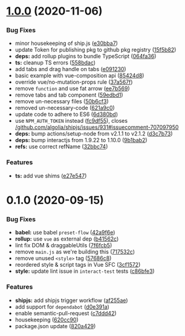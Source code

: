 # [1.0.0](https://github.com/geospoc/v-grid-layout/compare/v0.1.0...v1.0.0) (2020-11-06)


### Bug Fixes

* minor housekeeping of ship.js ([e30bba7](https://github.com/geospoc/v-grid-layout/commit/e30bba7666411024886638b7e458b21f28c04226))
* update Token for publishing pkg to github pkg registry ([15f5b82](https://github.com/geospoc/v-grid-layout/commit/15f5b8256a4b43c0c0c39411e14fbf29f8b3b32b))
* **deps:** add rollup plugins to bundle TypeScript ([064fa36](https://github.com/geospoc/v-grid-layout/commit/064fa36044c60647382d2cfb8f0664061eaffb55))
* **ts:** cleanup TS errors ([558bdac](https://github.com/geospoc/v-grid-layout/commit/558bdac834d5ea1acd0952ad440a0b2f172775bc))
* add tabs and drag handle on tabs ([e091230](https://github.com/geospoc/v-grid-layout/commit/e091230af2dde3ba5ba3b1258f676d3bb58d39e7))
* basic example with vue-composition api ([85424d8](https://github.com/geospoc/v-grid-layout/commit/85424d807416cc9adf5829715cad2430be3c0d05))
* override vue/no-mutation-props rule ([37a567f](https://github.com/geospoc/v-grid-layout/commit/37a567fbefabeb1e762a3d294c0ddc3b33426827))
* remove `function` and use fat arrow ([ee7b569](https://github.com/geospoc/v-grid-layout/commit/ee7b569e67e6ab7f47b0ed801933412e3cc4a7d0))
* remove tabs and tab component ([59edbd1](https://github.com/geospoc/v-grid-layout/commit/59edbd19aa2277322d09d0f3914048ce6fb68a92))
* remove un-necessary files ([50b6cf3](https://github.com/geospoc/v-grid-layout/commit/50b6cf3f36e10d554f3429214fe2ef7f7f89baa0))
* removed un-necessary-code ([621a9c0](https://github.com/geospoc/v-grid-layout/commit/621a9c07f237d27523652677c2b23a45abdd7d0e))
* update code to adhere to ES6 ([6d380bd](https://github.com/geospoc/v-grid-layout/commit/6d380bdcaf46fc02ee00308919cecf6fac1a0123))
* use `NPM_AUTH_TOKEN` instead ([fc9df55](https://github.com/geospoc/v-grid-layout/commit/fc9df55c8a583d7aa45df93dbc649e7f0df5120d)), closes [/github.com/algolia/shipjs/issues/931#issuecomment-707097950](https://github.com//github.com/algolia/shipjs/issues/931/issues/issuecomment-707097950)
* **deps:** bump actions/setup-node from v2.1.1 to v2.1.2 ([d3c7b73](https://github.com/geospoc/v-grid-layout/commit/d3c7b7305ff0f127b0cc18a80993281ecfce5de1))
* **deps:** bump interactjs from 1.9.22 to 1.10.0 ([9b1bab2](https://github.com/geospoc/v-grid-layout/commit/9b1bab2e3f2cd63c68b1b82fd539c7538203fe54))
* **refs:** use correct refName ([32bbc74](https://github.com/geospoc/v-grid-layout/commit/32bbc7408b7a9f3b6d5802a69153d628d60ddb5b))


### Features

* **ts:** add vue shims ([e27e547](https://github.com/geospoc/v-grid-layout/commit/e27e547ba9201cbb04a9f65c6ae250c1eaa7a3b7))



# 0.1.0 (2020-09-15)


### Bug Fixes

* **babel:** use babel `preset-flow` ([42a9f6e](https://github.com/geospoc/v-grid-layout/commit/42a9f6e07dc8fc817c12fa170e01bcb6fe370979))
* **rollup:** use `vue` as external dep ([b41562c](https://github.com/geospoc/v-grid-layout/commit/b41562c41d9c53b329b61822e7a5b904553f5164))
* lint fix DOM & draggableUtils ([7f6fcb5](https://github.com/geospoc/v-grid-layout/commit/7f6fcb5abcc9428c11f7861614f49ca606ee5b29))
* remove `main.js` as we're building this ([717532c](https://github.com/geospoc/v-grid-layout/commit/717532cdf6bc685ad9d3ea31c8a6ab3793881f25))
* remove unused `<style>` tag ([57686c8](https://github.com/geospoc/v-grid-layout/commit/57686c8a1ddc47086ed42f2448def29ec3ce15aa))
* reordered style & script tags in Vue SFC ([3cf1572](https://github.com/geospoc/v-grid-layout/commit/3cf1572b7d3fda7d9b78de0ee9bfb1ae90af1ff8))
* **style:** update lint issue in `interact-test` tests ([c86bfe3](https://github.com/geospoc/v-grid-layout/commit/c86bfe3aab395d4b5f027efc21ee13481b59811c))


### Features

* **shipjs:** add shipjs trigger workflow ([af255ae](https://github.com/geospoc/v-grid-layout/commit/af255ae9a02ff7be90082732440f62eb3b5b6c4e))
* add support for `dependabot` ([d0e391a](https://github.com/geospoc/v-grid-layout/commit/d0e391a5e7c0cc78ddbb56f6fa052a1aa455cdc8))
* enable semantic-pull-request ([c7ddd42](https://github.com/geospoc/v-grid-layout/commit/c7ddd42a9e6027831384be340672fdf0f2f482c4))
* housekeeping ([620cc90](https://github.com/geospoc/v-grid-layout/commit/620cc900542c9d09c6b69d2f1350b9ff5fc7d40f))
* package.json update ([820a429](https://github.com/geospoc/v-grid-layout/commit/820a429cd734e8e035d1a1f1b8fe799d39bf6d3b))



